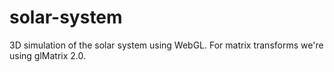 solar-system
============

3D simulation of the solar system using WebGL. For matrix transforms we're using glMatrix 2.0. 
